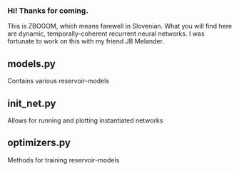 ### Hi! Thanks for coming. 

This is ZBOGOM, which means farewell in Slovenian. What you will find here are dynamic, temporally-coherent recurrent neural networks. I was fortunate to work on this with my friend JB Melander. 

## models.py
Contains various reservoir-models

## init_net.py
Allows for running and plotting instantiated networks

## optimizers.py
Methods for training reservoir-models
